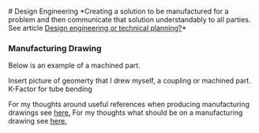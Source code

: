 <br> 
# Design Engineering
*Creating a solution to be manufactured for a problem and then communicate that solution understandably to all parties. See article <a href="https://hvleifsson.github.io/articles/design_eng_or_tech_plan">Design engineering or technical planning?</a>*

### Manufacturing Drawing

Below is an example of a machined part. 


Insert picture of geomerty that I drew myself, a coupling or machined part. 
K-Factor for tube bending


For my thoughts around useful references when producing manufacturing drawings see <a href="https://hvleifsson.github.io/articles/drw_usefuls">here.</a> 
For my thoughts what should be on a manufacturing drawing see <a href="https://hvleifsson.github.io/articles/what_on_drawing">here.</a>


